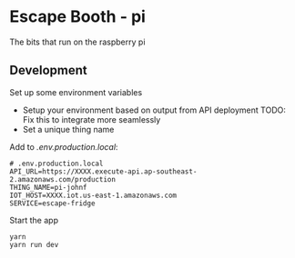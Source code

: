 # Escape Booth - pi

The bits that run on the raspberry pi

## Development

Set up some environment variables

* Setup your environment based on output from API deployment TODO: Fix this to integrate more seamlessly
* Set a unique thing name

Add to _.env.production.local_:
```
# .env.production.local
API_URL=https://XXXX.execute-api.ap-southeast-2.amazonaws.com/production
THING_NAME=pi-johnf
IOT_HOST=XXXX.iot.us-east-1.amazonaws.com
SERVICE=escape-fridge
```

Start the app

```
yarn
yarn run dev
```

